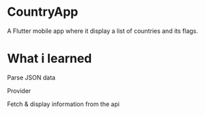 
# CountryApp
A Flutter mobile app where it display a list of countries and its flags.



# What i learned

Parse JSON data

Provider

Fetch & display information from the api




